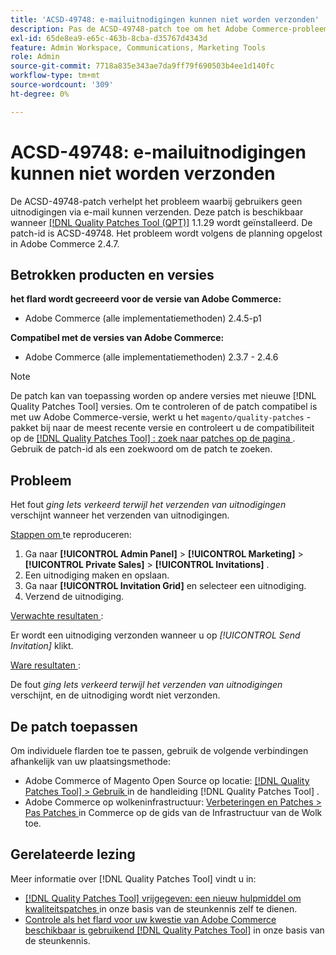 ```yaml
---
title: 'ACSD-49748: e-mailuitnodigingen kunnen niet worden verzonden'
description: Pas de ACSD-49748-patch toe om het Adobe Commerce-probleem op te lossen, waarbij gebruikers geen uitnodigingen via e-mail kunnen verzenden.
exl-id: 65de8ea9-e65c-463b-8cba-d35767d4343d
feature: Admin Workspace, Communications, Marketing Tools
role: Admin
source-git-commit: 7718a835e343ae7da9ff79f690503b4ee1d140fc
workflow-type: tm+mt
source-wordcount: '309'
ht-degree: 0%

---
```


# ACSD-49748: e-mailuitnodigingen kunnen niet worden verzonden

De ACSD-49748-patch verhelpt het probleem waarbij gebruikers geen uitnodigingen via e-mail kunnen verzenden. Deze patch is beschikbaar wanneer [[!DNL Quality Patches Tool (QPT)]](/help/announcements/adobe-commerce-announcements/magento-quality-patches-released-new-tool-to-self-serve-quality-patches.md) 1.1.29 wordt geïnstalleerd. De patch-id is ACSD-49748. Het probleem wordt volgens de planning opgelost in Adobe Commerce 2.4.7.

## Betrokken producten en versies

**het flard wordt gecreeerd voor de versie van Adobe Commerce:**

* Adobe Commerce (alle implementatiemethoden) 2.4.5-p1

**Compatibel met de versies van Adobe Commerce:**

* Adobe Commerce (alle implementatiemethoden) 2.3.7 - 2.4.6

>[!NOTE]
>
>De patch kan van toepassing worden op andere versies met nieuwe [!DNL Quality Patches Tool] versies. Om te controleren of de patch compatibel is met uw Adobe Commerce-versie, werkt u het `magento/quality-patches` -pakket bij naar de meest recente versie en controleert u de compatibiliteit op de [[!DNL Quality Patches Tool] : zoek naar patches op de pagina ](https://experienceleague.adobe.com/tools/commerce-quality-patches/index.html) . Gebruik de patch-id als een zoekwoord om de patch te zoeken.

## Probleem

Het fout *ging Iets verkeerd terwijl het verzenden van uitnodigingen* verschijnt wanneer het verzenden van uitnodigingen.

<u> Stappen om </u> te reproduceren:

1. Ga naar **[!UICONTROL Admin Panel]** > **[!UICONTROL Marketing]** > **[!UICONTROL Private Sales]** > **[!UICONTROL Invitations]** .
1. Een uitnodiging maken en opslaan.
1. Ga naar **[!UICONTROL Invitation Grid]** en selecteer een uitnodiging.
1. Verzend de uitnodiging.

<u> Verwachte resultaten </u>:

Er wordt een uitnodiging verzonden wanneer u op *[!UICONTROL Send Invitation]* klikt.

<u> Ware resultaten </u>:

De fout *ging Iets verkeerd terwijl het verzenden van uitnodigingen* verschijnt, en de uitnodiging wordt niet verzonden.

## De patch toepassen

Om individuele flarden toe te passen, gebruik de volgende verbindingen afhankelijk van uw plaatsingsmethode:

* Adobe Commerce of Magento Open Source op locatie: [[!DNL Quality Patches Tool]  > Gebruik ](https://experienceleague.adobe.com/docs/commerce-operations/tools/quality-patches-tool/usage.html) in de handleiding [!DNL Quality Patches Tool] .
* Adobe Commerce op wolkeninfrastructuur: [ Verbeteringen en Patches > Pas Patches ](https://experienceleague.adobe.com/docs/commerce-cloud-service/user-guide/develop/upgrade/apply-patches.html) in Commerce op de gids van de Infrastructuur van de Wolk toe.

## Gerelateerde lezing

Meer informatie over [!DNL Quality Patches Tool] vindt u in:

* [[!DNL Quality Patches Tool]  vrijgegeven: een nieuw hulpmiddel om kwaliteitspatches ](/help/announcements/adobe-commerce-announcements/magento-quality-patches-released-new-tool-to-self-serve-quality-patches.md) in onze basis van de steunkennis zelf te dienen.
* [ Controle als het flard voor uw kwestie van Adobe Commerce beschikbaar is gebruikend  [!DNL Quality Patches Tool]](/help/support-tools/patches-available-in-qpt-tool/check-patch-for-magento-issue-with-magento-quality-patches.md) in onze basis van de steunkennis.

